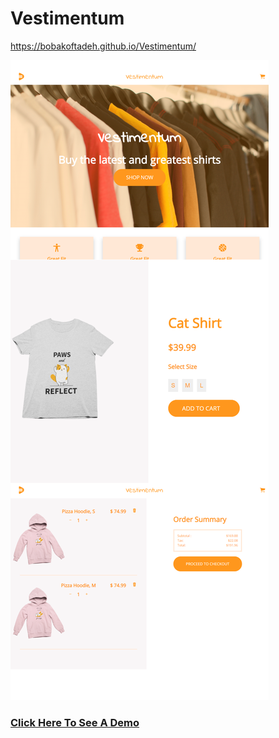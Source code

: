 # Vestimentum

https://bobakoftadeh.github.io/Vestimentum/

![Alt text](repo-assets/store.png 'restaurant')

### [Click Here To See A Demo](https://bobakoftadeh.github.io/Vestimentum/)
